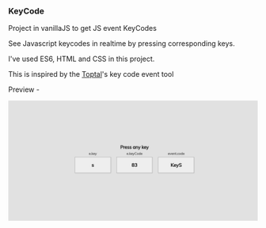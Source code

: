 ### KeyCode
Project in vanillaJS to get JS event KeyCodes 

See Javascript keycodes in realtime by pressing corresponding keys.

I've used ES6, HTML and CSS in this project.

This is inspired by the [Toptal](https://www.toptal.com/developers/keycode)'s key code event tool 

Preview - 

![screenshot](./preview.png)

